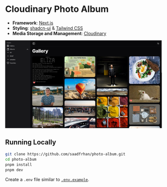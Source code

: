 # Cloudinary Photo Album

- **Framework**: [Next.js](https://nextjs.org/)
- **Styling**: [shadcn-ui](https://ui.shadcn.com/) & [Tailwind CSS](https://tailwindcss.com/)
- **Media Storage and Management**: [Cloudinary](https://cloudinary.com/)

<img src="./preview.png">

## Running Locally

```bash
git clone https://github.com/saadfrhan/photo-album.git
cd photo-album
pnpm install
pnpm dev
```

Create a `.env` file similar to [`.env.example`](https://github.com/saadfrhan/photo-album/blob/master/.env.example).